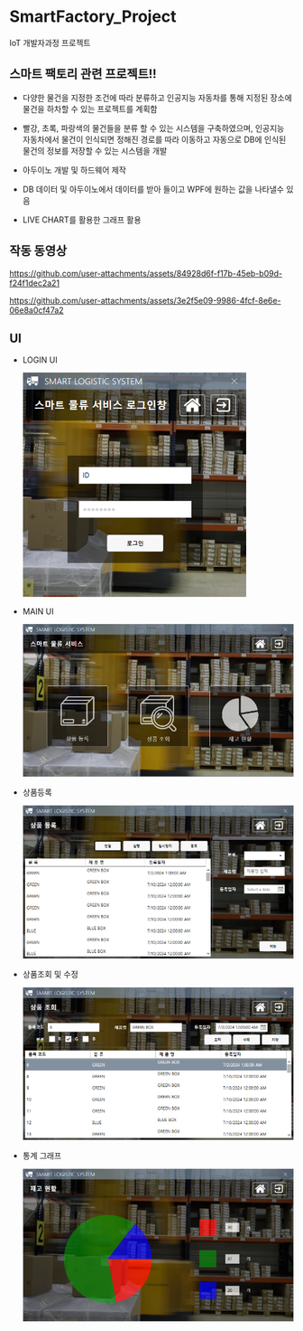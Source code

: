 # SmartFactory_Project
IoT 개발자과정 프로젝트

## 스마트 팩토리 관련 프로젝트!!

- 다양한 물건을 지정한 조건에 따라 분류하고 인공지능 자동차를 통해 지정된 장소에 물건을 하차할 수 있는 프로젝트를 계획함

- 빨강, 초록, 파랑색의 물건들을 분류 할 수 있는 시스템을 구축하였으며, 인공지능 자동차에서 물건이 인식되면 정해진 경로를 따라 이동하고 자동으로 DB에 인식된 물건의 정보를 저장할 수 있는 시스템을 개발 

- 아두이노 개발 및 하드웨어 제작

- DB 데이터 및 아두이노에서 데이터를 받아 들이고 WPF에 원하는 값을 나타낼수 있음

- LIVE CHART를 활용한 그래프 활용

## 작동 동영상





https://github.com/user-attachments/assets/84928d6f-f17b-45eb-b09d-f24f1dec2a21





https://github.com/user-attachments/assets/3e2f5e09-9986-4fcf-8e6e-06e8a0cf47a2





## UI
- LOGIN UI

  ![UI_Login](https://raw.githubusercontent.com/team4-smartfactory/SmartFactory_Project/main/Smart%20Logistic%20image/login.png)


- MAIN UI

    ![UI_Main](https://raw.githubusercontent.com/team4-smartfactory/SmartFactory_Project/main/Smart%20Logistic%20image/Main.png)

- 상품등록

    ![상품등록](https://raw.githubusercontent.com/team4-smartfactory/SmartFactory_Project/main/Smart%20Logistic%20image/AddPage.png)

- 상품조회 및 수정

    ![상품조회](https://raw.githubusercontent.com/team4-smartfactory/SmartFactory_Project/main/Smart%20Logistic%20image/InvetoryPage.png)

- 통계 그래프

    ![그래프](https://raw.githubusercontent.com/team4-smartfactory/SmartFactory_Project/main/Smart%20Logistic%20image/GraphPage.png)
